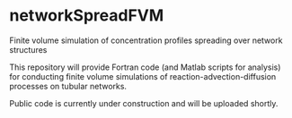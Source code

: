 # networkSpreadFVM
Finite volume simulation of concentration profiles spreading over network structures

This repository will provide Fortran code (and Matlab scripts for analysis) for conducting finite volume simulations of reaction-advection-diffusion processes on tubular networks. 

Public code is currently under construction and will be uploaded shortly.
